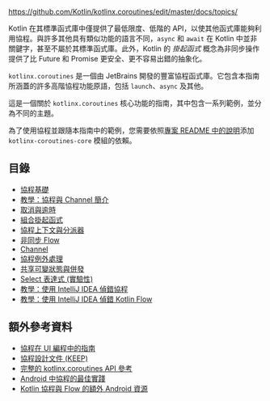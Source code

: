<contribute-url>https://github.com/Kotlin/kotlinx.coroutines/edit/master/docs/topics/</contribute-url>

[//]: # (title: 協程指南)

Kotlin 在其標準函式庫中僅提供了最低限度、低階的 API，以使其他函式庫能夠利用協程。與許多其他具有類似功能的語言不同，`async` 和 `await` 在 Kotlin 中並非關鍵字，甚至不屬於其標準函式庫。此外，Kotlin 的 _掛起函式_ 概念為非同步操作提供了比 Future 和 Promise 更安全、更不容易出錯的抽象化。

`kotlinx.coroutines` 是一個由 JetBrains 開發的豐富協程函式庫。它包含本指南所涵蓋的許多高階協程功能原語，包括 `launch`、`async` 及其他。

這是一個關於 `kotlinx.coroutines` 核心功能的指南，其中包含一系列範例，並分為不同的主題。

為了使用協程並跟隨本指南中的範例，您需要依照[專案 README 中的說明](https://github.com/Kotlin/kotlinx.coroutines/blob/master/README.md#using-in-your-projects)添加 `kotlinx-coroutines-core` 模組的依賴。

## 目錄

*   [協程基礎](coroutines-basics.md)
*   [教學：協程與 Channel 簡介](coroutines-and-channels.md)
*   [取消與逾時](cancellation-and-timeouts.md)
*   [組合掛起函式](composing-suspending-functions.md)
*   [協程上下文與分派器](coroutine-context-and-dispatchers.md)
*   [非同步 Flow](flow.md)
*   [Channel](channels.md)
*   [協程例外處理](exception-handling.md)
*   [共享可變狀態與併發](shared-mutable-state-and-concurrency.md)
*   [Select 表達式 (實驗性)](select-expression.md)
*   [教學：使用 IntelliJ IDEA 偵錯協程](debug-coroutines-with-idea.md)
*   [教學：使用 IntelliJ IDEA 偵錯 Kotlin Flow](debug-flow-with-idea.md)

## 額外參考資料

*   [協程在 UI 編程中的指南](https://github.com/Kotlin/kotlinx.coroutines/blob/master/ui/coroutines-guide-ui.md)
*   [協程設計文件 (KEEP)](https://github.com/Kotlin/KEEP/blob/master/proposals/coroutines.md)
*   [完整的 kotlinx.coroutines API 參考](https://kotlinlang.org/api/kotlinx.coroutines/)
*   [Android 中協程的最佳實踐](https://developer.android.com/kotlin/coroutines/coroutines-best-practices)
*   [Kotlin 協程與 Flow 的額外 Android 資源](https://developer.android.com/kotlin/coroutines/additional-resources)